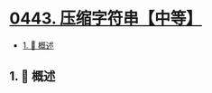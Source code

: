 # [0443. 压缩字符串【中等】](https://github.com/tnotesjs/TNotes.leetcode/tree/main/notes/0443.%20%E5%8E%8B%E7%BC%A9%E5%AD%97%E7%AC%A6%E4%B8%B2%E3%80%90%E4%B8%AD%E7%AD%89%E3%80%91)

<!-- region:toc -->

- [1. 📝 概述](#1--概述)

<!-- endregion:toc -->

## 1. 📝 概述
